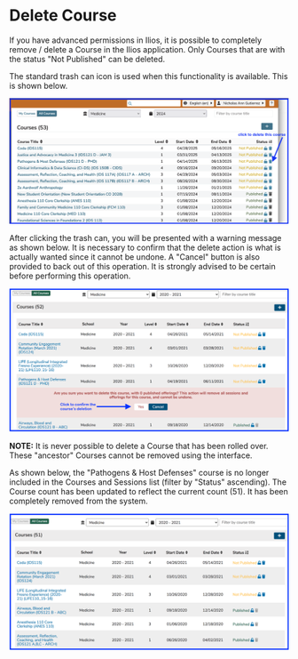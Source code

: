 # Delete Course

If you have advanced permissions in Ilios, it is possible to completely remove / delete a Course in the Ilios application. Only Courses that are with the status "Not Published" can be deleted.

The standard trash can icon is used when this functionality is available. This is shown below.

![trash can available for use](../../images/delete_course/course_delete_list.png)

After clicking the trash can, you will be presented with a warning message as shown below. It is necessary to confirm that the delete action is what is actually wanted since it cannot be undone. A "Cancel" button is also provided to back out of this operation. It is strongly advised to be certain before performing this operation.

![confirm course deletion](../../images/delete_course/crs_delete2.png)

**NOTE:** It is never possible to delete a Course that has been rolled over. These "ancestor" Courses cannot be removed using the interface.

As shown below, the "Pathogens & Host Defenses" course is no longer included in the Courses and Sessions list \(filter by "Status" ascending\). The Course count has been updated to reflect the current count \(51\). It has been completely removed from the system.

![Delete completed](../../images/delete_course/crs_delete3.png)

